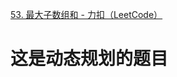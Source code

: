 [53. 最大子数组和 - 力扣（LeetCode）](https://leetcode.cn/problems/maximum-subarray/description/)





# 这是动态规划的题目